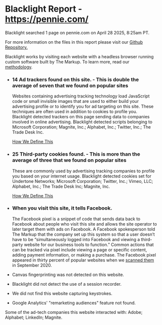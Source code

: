 Blacklight Report - https://pennie.com/
=======================================

Blacklight searched 1 page on pennie.com on April 28 2025, 8:25am PT.

For more information on the files in this report please visit our [Github Repository.](https://github.com/the-markup/blacklight-collector#inspection-result)

Blacklight works by visiting each website with a headless browser running custom software built by The Markup. To learn more, read our [methodology](https://themarkup.org/blacklight/2020/09/22/how-we-built-a-real-time-privacy-inspector).

* ### 14 Ad trackers found on this site. - This is double the average of seven that we found on popular sites

  Websites containing advertising tracking technology load JavaScript code or small invisible images that are used to either build your advertising profile or to identify you for ad targeting on this site. These techniques are often used in addition to cookies to profile you. Blacklight detected trackers on this page sending data to companies involved in online advertising. Blacklight detected scripts belonging to Microsoft Corporation; Magnite, Inc.; Alphabet, Inc.; Twitter, Inc.; The Trade Desk Inc.

  [How We Define This](https://themarkup.org/blacklight/2020/09/22/how-we-built-a-real-time-privacy-inspector#ad-trackers)

* ### 25 Third-party cookies found. - This is more than the average of three that we found on popular sites

  These are commonly used by advertising tracking companies to profile you based on your internet usage. Blacklight detected cookies set for Undertone Networks; Microsoft Corporation; Twitter, Inc.; Vimeo, LLC; Alphabet, Inc.; The Trade Desk Inc; Magnite, Inc.
    
  [How We Define This](https://themarkup.org/blacklight/2020/09/22/how-we-built-a-real-time-privacy-inspector#third-party-cookies)

* ### When you visit this site, it tells Facebook.

  The Facebook pixel is a snippet of code that sends data back to Facebook about people who visit this site and allows the site operator to later target them with ads on Facebook. A Facebook spokesperson told The Markup that the company set up this system so that a user doesn’t have to be “simultaneously logged into Facebook and viewing a third-party website for our business tools to function.” Common actions that can be tracked via pixel include viewing a page or specific content, adding payment information, or making a purchase. The Facebook pixel appeared in thirty percent of popular websites when we [scanned them](https://themarkup.org/blacklight/2020/09/22/how-we-built-a-real-time-privacy-inspector#survey) in September 2020.

* Canvas fingerprinting was not detected on this website.

* Blacklight did not detect the use of a session recorder.

* We did not find this website capturing keystrokes.

* Google Analytics' "remarketing audiences" feature not found.

Some of the ad-tech companies this website interacted with: Adobe; Alphabet; LinkedIn; Magnite.
